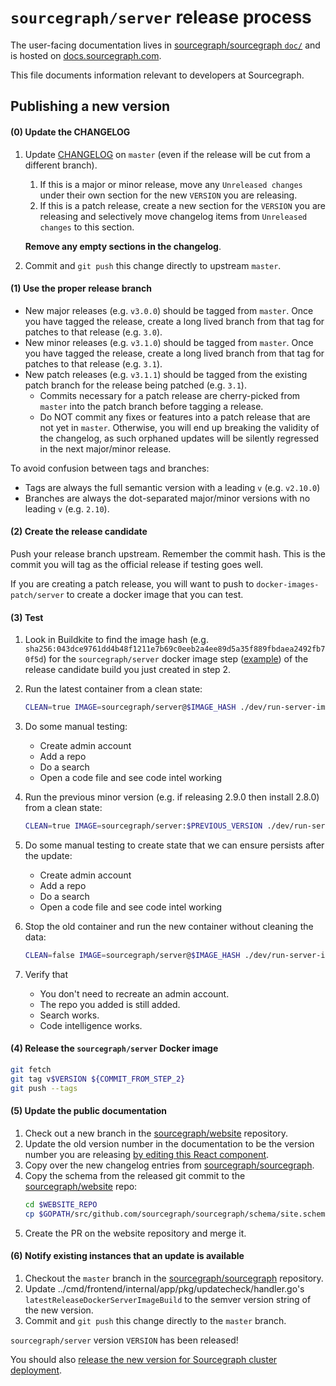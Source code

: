 # `sourcegraph/server` release process

The user-facing documentation lives in [sourcegraph/sourcegraph `doc/`](https://github.com/sourcegraph/sourcegraph/tree/master/doc) and is hosted on [docs.sourcegraph.com](https://docs.sourcegraph.com).

This file documents information relevant to developers at Sourcegraph.

## Publishing a new version

#### (0) Update the CHANGELOG

1.  Update [CHANGELOG](../../CHANGELOG.md) on `master` (even if the release will be cut from a different branch).

    1.  If this is a major or minor release, move any `Unreleased changes` under their own section
        for the new `VERSION` you are releasing.
    1.  If this is a patch release, create a new section for the `VERSION` you are releasing and
        selectively move changelog items from `Unreleased changes` to this section.

    **Remove any empty sections in the changelog**.

1.  Commit and `git push` this change directly to upstream `master`.

#### (1) Use the proper release branch

- New major releases (e.g. `v3.0.0`) should be tagged from `master`. Once you have tagged the release, create a long lived branch from that tag for patches to that release (e.g. `3.0`).
- New minor releases (e.g. `v3.1.0`) should be tagged from `master`. Once you have tagged the release, create a long lived branch from that tag for patches to that release (e.g. `3.1`).
- New patch releases (e.g. `v3.1.1`) should be tagged from the existing patch branch for the release being patched (e.g. `3.1`).
  - Commits necessary for a patch release are cherry-picked from `master` into the patch branch
    before tagging a release.
  - Do NOT commit any fixes or features into a patch release that are not yet in
    `master`. Otherwise, you will end up breaking the validity of the changelog, as such orphaned
    updates will be silently regressed in the next major/minor release.

To avoid confusion between tags and branches:

- Tags are always the full semantic version with a leading `v` (e.g. `v2.10.0`)
- Branches are always the dot-separated major/minor versions with no leading `v` (e.g. `2.10`).

#### (2) Create the release candidate

Push your release branch upstream. Remember the commit hash. This is the commit you will tag as the official release if testing goes well.

If you are creating a patch release, you will want to push to `docker-images-patch/server` to create a docker image that you can test.

#### (3) Test

1.  Look in Buildkite to find the image hash (e.g. `sha256:043dce9761dd4b48f1211e7b69c0eeb2a4ee89d5a35f889fbdaea2492fb70f5d`) for the `sourcegraph/server` docker image step ([example](https://buildkite.com/sourcegraph/sourcegraph/builds/18738#eca69bac-2efd-4e99-82bd-99e9edd986f9)) of the release candidate build you just created in step 2.

1.  Run the latest container from a clean state:

    ```bash
    CLEAN=true IMAGE=sourcegraph/server@$IMAGE_HASH ./dev/run-server-image.sh
    ```

1.  Do some manual testing:
    - Create admin account
    - Add a repo
    - Do a search
    - Open a code file and see code intel working
1.  Run the previous minor version (e.g. if releasing 2.9.0 then install 2.8.0) from a clean state:

    ```bash
    CLEAN=true IMAGE=sourcegraph/server:$PREVIOUS_VERSION ./dev/run-server-image.sh
    ```

1.  Do some manual testing to create state that we can ensure persists after the update:
    - Create admin account
    - Add a repo
    - Do a search
    - Open a code file and see code intel working
1.  Stop the old container and run the new container without cleaning the data:

    ```bash
    CLEAN=false IMAGE=sourcegraph/server@$IMAGE_HASH ./dev/run-server-image.sh
    ```

1.  Verify that
    - You don't need to recreate an admin account.
    - The repo you added is still added.
    - Search works.
    - Code intelligence works.

#### (4) Release the `sourcegraph/server` Docker image

```bash
git fetch
git tag v$VERSION ${COMMIT_FROM_STEP_2}
git push --tags
```

#### (5) Update the public documentation

1.  Check out a new branch in the [sourcegraph/website](https://github.com/sourcegraph/website) repository.
1.  Update the old version number in the documentation to be the version number you are releasing [by editing this React component](https://github.com/sourcegraph/website/blob/master/src/components/ServerVersionNumber.tsx).
1.  Copy over the new changelog entries from [sourcegraph/sourcegraph](https://github.com/sourcegraph/sourcegraph).
1.  Copy the schema from the released git commit to the [sourcegraph/website](https://github.com/sourcegraph/website) repo:
    ```bash
    cd $WEBSITE_REPO
    cp $GOPATH/src/github.com/sourcegraph/sourcegraph/schema/site.schema.json utils/
    ```
1.  Create the PR on the website repository and merge it.

#### (6) Notify existing instances that an update is available

1.  Checkout the `master` branch in the [sourcegraph/sourcegraph](https://github.com/sourcegraph/sourcegraph) repository.
1.  Update ../cmd/frontend/internal/app/pkg/updatecheck/handler.go's `latestReleaseDockerServerImageBuild` to the
    semver version string of the new version.
1.  Commit and `git push` this change directly to the `master` branch.

`sourcegraph/server` version `VERSION` has been released!

You should also [release the new version for Sourcegraph cluster deployment](https://github.com/sourcegraph/deploy-sourcegraph/blob/master/README.dev.md#cutting-a-release).
